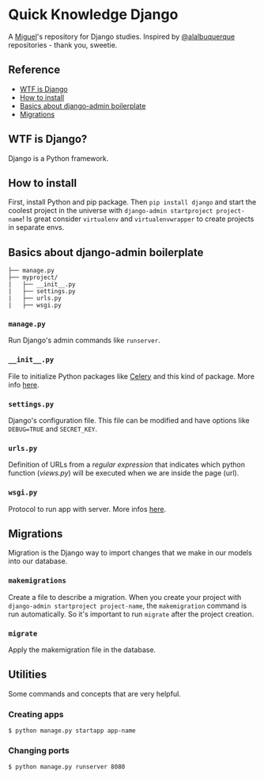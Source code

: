 # Quick Knowledge Django

A [Miguel](http://twitter.com/oieusouamiguell)'s repository for Django studies. Inspired by [@alalbuquerque](http://github.com/alalbuquerque) repositories - thank you, sweetie.

## Reference
* [WTF is Django](#wtf-is-django)
* [How to install](#how-to-install)
* [Basics about django-admin boilerplate](#basics-about-django-admin-boilerplate)
* [Migrations](#migrations)


## WTF is Django?
Django is a Python framework.

## How to install
First, install Python and pip package. Then `pip install django` and start the coolest project in the universe with `django-admin startproject project-name`! Is great consider `virtualenv` and `virtualenvwrapper` to create projects in separate envs.

## Basics about django-admin boilerplate

	├── manage.py
	├── myproject/
	|   ├── __init__.py
	|   ├── settings.py
	|   ├── urls.py
	|   ├── wsgi.py	
  
  
 ### `manage.py`
Run Django's admin commands like `runserver`.

### `__init__.py`
File to initialize Python packages like [Celery](http://www.celeryproject.org/) and this kind of package. More info [here](https://docs.python.org/3/tutorial/modules.html#tut-packages).

### `settings.py`
Django's configuration file. This file can be modified and have options like `DEBUG=TRUE` and `SECRET_KEY`.

 ### `urls.py`
 Definition of URLs from a *regular expression* that indicates which python function (*views.py*) will be executed when we are inside the page (url).

### `wsgi.py`
Protocol to run app with server. More infos [here](https://docs.djangoproject.com/en/2.0/howto/deployment/wsgi/).

## Migrations
Migration is the Django way to import changes that we make in our models into our database. 

### `makemigrations`
Create a file to describe a migration. When you create your project with `django-admin startproject project-name`, the `makemigration` command is run automatically. So it's important to run `migrate` after the project creation.

### `migrate`
Apply the makemigration file in the database.

## Utilities

Some commands and concepts that are very helpful.

### Creating apps

`$ python manage.py startapp app-name`


### Changing ports 

`$ python manage.py runserver 8080`


